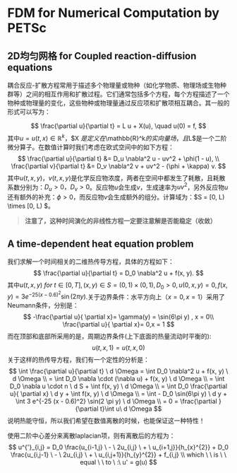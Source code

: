 # FDM for Numerical Computation by PETSc

## 2D均匀网格 for Coupled reaction-diffusion equations 

耦合反应-扩散方程常用于描述多个物理量或物种（如化学物质、物理场或生物种群等）之间的相互作用和扩散过程。它们通常包括多个方程，每个方程描述了一个物种或物理量的变化，这些物种或物理量通过反应项和扩散项相互耦合。其一般的形式可以写为：

$$
\frac{\partial u}{\partial t} = L u + X(u), \quad u(0) = f,
$$
其中$u = u(t, x) \in \mathbb{R}^k$，$X $是定义在$\mathbb{R}^k$的实向量场，且$L$是一个二阶微分算子。在数值计算时我们考虑在欧式空间中的如下方程：
$$
\frac{\partial u}{\partial t} &= D_u \nabla^2 u - uv^2 + \phi(1 - u), \\
\frac{\partial v}{\partial t} &= D_v \nabla^2 v + uv^2 - (\phi + \kappa) v.
$$
其中$u(t, x, y)$，$v(t, x, y)$是化学反应物浓度，两者在空间中都发生了耗散，且耗散系数分别为：$D_u > 0，D_v > 0$。反应物$u$会生成$v$，生成速率为$uv^2$，另外反应物$u$还有额外的补充：$\phi > 0$，而反应物$v$会生成额外的组分。计算域为：$S = [0, L) \times [0, L) $。
>**注意了，这种时间演化的非线性方程一定要注意解是否能稳定（收敛）**

## A time-dependent heat equation problem 

我们求解一个时间相关的二维热传导方程，具体的方程如下：
$$
\frac{\partial u}{\partial t} = D_0 \nabla^2 u + f(x, y).
$$
其中$u(t, x, y)  \ for  \ t \in [0, T] , (x, y) \in S = (0, 1) \times (0, 1),D_0 > 0, u(0, x, y) = 0, f(x, y) = 3 e^{-25 (x - 0.6)^2} \sin(2 \pi y)$.关于边界条件：水平方向上（$x = 0,x=1$）采用了Neumann条件，分别是：
$$
-\frac{\partial u}{ \partial x}= \gamma(y) = \sin(6\pi y) , x = 0\\
\frac{\partial u}{ \partial x}= 0,x = 1
$$
而在顶部和底部所采用的是，周期边界条件(上下底面的热量流动时平衡的):
$$
u(t,x,1) = u(t,x,0)
$$
关于这样的热传导方程，我们有一个定性的分析是：
$$
\int \frac{\partial u}{\partial t}  \ d \Omega = \int D_0 \nabla^2 u + f(x, y)  \ d \Omega \\
 = \int D_0 \nabla \cdot (\nabla u) + f(x, y)  \ d \Omega \\
  = \int D_0  \nabla u  \cdot n \ d S + \int  f(x, y)  \ d \Omega  \\
   = \int D_0  \frac{\partial u}{ \partial x}   \ d y + \int  f(x, y)  \ d \Omega \\ = 
   \int -  D_0  \sin(6\pi y)   \ d y + \int  3 e^{-25 (x - 0.6)^2} \sin(2 \pi y)  \ d \Omega \\
    = 0 = \frac{\partial }{\partial t}\int u\ d \Omega
$$
说明热能守恒，所以我们希望在数值离散的时候，也能保证这一种特性！

使用二阶中心差分来离散laplacian项，则有离散后的方程为：
$$
u^{'}_{i,j} = D_0 \frac{u_{i-1,j}  \ -  \ 2u_{i,j} \ + \ u_{i+1,j}}{h_{x}^{2}}  + D_0 \frac{u_{i,j-1}  \ -  \ 2u_{i,j} \ + \ u_{i,j+1}}{h_{y}^{2}} + f_{i,j} \\
  which \ \ is  \ \ equal \ \ to \  :\ u' = g(u)
$$
